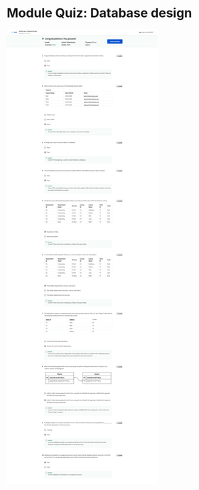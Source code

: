 # Module Quiz: Database design

![screencapture-coursera-org-learn-intro-to-databases-back-end-development-exam-Pqfkd-module-quiz-database-design-attempt-2023-01-22-22_11_49.png](Module%20Quiz%20Database%20design%20b439f048e2644f9e8ed54cb15bc4f9cb/screencapture-coursera-org-learn-intro-to-databases-back-end-development-exam-Pqfkd-module-quiz-database-design-attempt-2023-01-22-22_11_49.png)